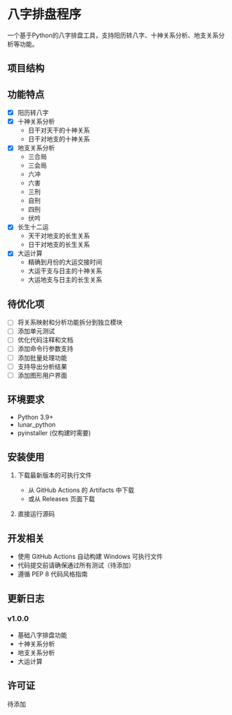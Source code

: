 # 八字排盘程序

一个基于Python的八字排盘工具，支持阳历转八字、十神关系分析、地支关系分析等功能。

## 项目结构

## 功能特点
- [x] 阳历转八字
- [x] 十神关系分析
  - 日干对天干的十神关系
  - 日干对地支的十神关系
- [x] 地支关系分析
  - 三合局
  - 三会局
  - 六冲
  - 六害
  - 三刑
  - 自刑
  - 四刑
  - 伏吟
- [x] 长生十二运
  - 天干对地支的长生关系
  - 日干对地支的长生关系
- [x] 大运计算
  - 精确到月份的大运交接时间
  - 大运干支与日主的十神关系
  - 大运地支与日主的长生关系

## 待优化项
- [ ] 将关系映射和分析功能拆分到独立模块
- [ ] 添加单元测试
- [ ] 优化代码注释和文档
- [ ] 添加命令行参数支持
- [ ] 添加批量处理功能
- [ ] 支持导出分析结果
- [ ] 添加图形用户界面

## 环境要求
- Python 3.9+
- lunar_python
- pyinstaller (仅构建时需要)

## 安装使用
1. 下载最新版本的可执行文件
   - 从 GitHub Actions 的 Artifacts 中下载
   - 或从 Releases 页面下载

2. 直接运行源码

## 开发相关
- 使用 GitHub Actions 自动构建 Windows 可执行文件
- 代码提交前请确保通过所有测试（待添加）
- 遵循 PEP 8 代码风格指南

## 更新日志
### v1.0.0
- 基础八字排盘功能
- 十神关系分析
- 地支关系分析
- 大运计算

## 许可证
待添加
